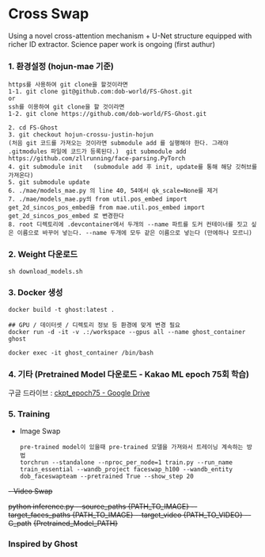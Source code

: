 
# Cross Swap

Using a novel cross-attention mechanism + U-Net structure equipped with richer ID extractor.
Science paper work is ongoing (first authur)

### 1. 환경설정 (hojun-mae 기준)

```
https를 사용하여 git clone을 할것이라면
1-1. git clone git@github.com:dob-world/FS-Ghost.git 
or
ssh를 이용하여 git clone을 할 것이라면
1-2. git clone https://github.com/dob-world/FS-Ghost.git

2. cd FS-Ghost
3. git checkout hojun-crossu-justin-hojun
(처음 git 코드를 가져오는 것이라면 submodule add 를 실행해야 한다. 그래야 .gitmodules 파일에 코드가 등록된다.)  git submodule add https://github.com/zllrunning/face-parsing.PyTorch
4. git submodule init   (submodule add 후 init, update를 통해 해당 깃허브를 가져온다)
5. git submodule update
6. ./mae/models_mae.py 의 line 40, 54에서 qk_scale=None를 제거
7. ./mae/models_mae.py의 from util.pos_embed import get_2d_sincos_pos_embed을 from mae.util.pos_embed import get_2d_sincos_pos_embed 로 변경한다
8. root 디렉토리에 .devcontainer에서 두개의 --name 파트를 도커 컨테이너를 짓고 싶은 이름으로 바꾸어 넣는다. --name 두개에 모두 같은 이름으로 넣는다 (만에하나 모르니)
```

### 2. Weight 다운로드

```
sh download_models.sh
```

### 3. Docker 생성

```
docker build -t ghost:latest .

## GPU / 데이터셋 / 디렉토리 정보 등 환경에 맞게 변경 필요
docker run -d -it -v .:/workspace --gpus all --name ghost_container ghost 

docker exec -it ghost_container /bin/bash
```

### 4. 기타 (Pretrained Model 다운로드 - Kakao ML epoch 75회 학습)

구글 드라이브 : [ckpt_epoch75 - Google Drive](https://drive.google.com/drive/folders/1JmS-y-zAH0-DtC-oG0OPVcidVOU99sNA?usp=sharing)

### 5. Training

- Image Swap
  
  ```
  pre-trained model이 있을때 pre-trained 모델을 가져와서 트레이닝 계속하는 방법
  torchrun --standalone --nproc_per_node=1 train.py --run_name train_essential --wandb_project faceswap_h100 --wandb_entity dob_faceswapteam --pretrained True --show_step 20
  ```
  
~~- Video Swap~~
  
  
  ~~python inference.py --source_paths {PATH_TO_IMAGE} --target_faces_paths {PATH_TO_IMAGE} --target_video {PATH_TO_VIDEO} --G_path~~ ~~{Pretrained_Model_PATH}~~
  
  


### Inspired by Ghost 
